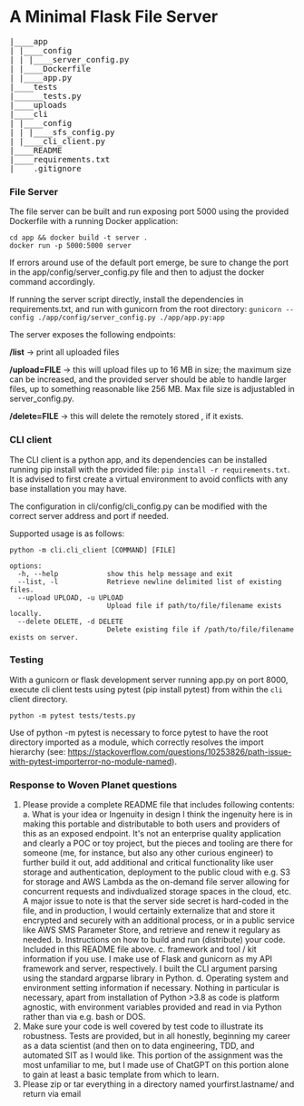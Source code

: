 # A Minimal Flask File Server 
<pre>
|____app
| |____config
| | |____server_config.py
| |____Dockerfile
| |____app.py
|____tests
|______tests.py
|____uploads
|____cli
| |____config
| | |____sfs_config.py
| |____cli_client.py
|____README
|____requirements.txt
|____.gitignore
</pre>

### File Server

The file server can be built and run exposing port 5000 using the provided Dockerfile with a running Docker application:
```
cd app && docker build -t server .
docker run -p 5000:5000 server
````

If errors around use of the default port emerge, be sure to change the port in the app/config/server_config.py file and then to adjust the docker command accordingly.

If running the server script directly, install the dependencies in requirements.txt, and run with gunicorn from the root directory:
`gunicorn --config ./app/config/server_config.py ./app/app.py:app`

The server exposes the following endpoints:

__/list__ -> print all uploaded files

__/upload=FILE__ -> this will upload files up to 16 MB in size; the maximum size can be increased, and the provided server should be able to handle larger files, up to something reasonable like 256 MB. Max file size is adjustabled in server_config.py.

__/delete=FILE__ -> this will delete the remotely stored <file>, if it exists.

### CLI client

The CLI client is a python app, and its dependencies can be installed running pip install with the provided file:
`pip install -r requirements.txt`. It is advised to first create a virtual environment to avoid conflicts with any base installation you may have.

The configuration in cli/config/cli_config.py can be modified with the correct server address and port if needed.

Supported usage is as follows:
```
python -m cli.cli_client [COMMAND] [FILE]

options:
  -h, --help            show this help message and exit
  --list, -l            Retrieve newline delimited list of existing files.
  --upload UPLOAD, -u UPLOAD
                        Upload file if path/to/file/filename exists locally.
  --delete DELETE, -d DELETE
                        Delete existing file if /path/to/file/filename exists on server.
```

### Testing
With a gunicorn or flask development server running app.py on port 8000, execute cli client tests using pytest (pip install pytest) from within the `cli` client directory.

`python -m pytest tests/tests.py`

Use of python -m pytest is necessary to force pytest to have the root directory imported as a module, which correctly resolves the import hierarchy (see: https://stackoverflow.com/questions/10253826/path-issue-with-pytest-importerror-no-module-named).


### Response to Woven Planet questions
1. Please provide a complete README file that includes following contents:
  a. What is your idea or Ingenuity in design
    I think the ingenuity here is in making this portable and distributable to both users and providers of this as an exposed endpoint. It's not an enterprise quality application and clearly a POC or toy project, but the pieces and tooling are there for someone (me, for instance, but also any other curious engineer) to further build it out, add additional and critical functionality like user storage and authentication, deployment to the public cloud with e.g. S3 for storage and AWS Lambda as the on-demand file server allowing for concurrent requests and indivdualized storage spaces in the cloud, etc. A major issue to note is that the server side secret is hard-coded in the file, and in production, I would certainly externalize that and store it encrypted and securely with an additional process, or in a public service like AWS SMS Parameter Store, and retrieve and renew it regulary as needed.
  b. Instructions on how to build and run (distribute) your code.
    Included in this README file above.
  c. framework and tool / kit information if you use.
    I make use of Flask and gunicorn as my API framework and server, respectively. I built the CLI argument parsing using the standard argparse library in Python. 
  d. Operating system and environment setting information if necessary.
    Nothing in particular is necessary, apart from installation of Python >3.8 as code is platform agnostic, with environment variables provided and read in via Python rather than via e.g. bash or DOS.
3. Make sure your code is well covered by test code to illustrate its robustness.
  Tests are provided, but in all honestly, beginning my career as a data scientist (and then on to data engineering, TDD, and automated SIT as I would like. This portion of the assignment was the most unfamiliar to me, but I made use of ChatGPT on this portion alone to gain at least a basic template from which to learn. 
4. Please zip or tar everything in a directory named yourfirst.lastname/ and return
via email